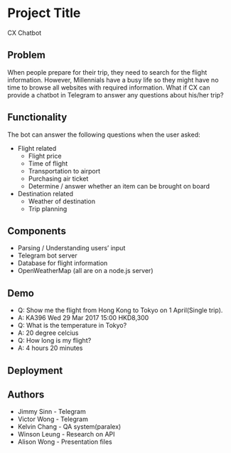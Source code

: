 # Project Title

CX Chatbot

## Problem

When people prepare for their trip, they need to search for the flight information. However, Millennials have a busy life so they might have no time to browse all websites with required information. What if CX can provide a chatbot in Telegram to answer any questions about his/her trip?

## Functionality

The bot can answer the following questions when the user asked:
* Flight related
  * Flight price
  * Time of flight
  * Transportation to airport
  * Purchasing air ticket
  * Determine / answer whether an item can be brought on board
* Destination related
  * Weather of destination
  * Trip planning

## Components
* Parsing / Understanding users’ input
* Telegram bot server
* Database for flight information
* OpenWeatherMap
(all are on a node.js server)

## Demo
* Q:	Show me the flight from Hong Kong to Tokyo on 1 April(Single trip).
* A:	KA396 Wed 29 Mar 2017 15:00 HKD8,300
* Q:	What is the temperature in Tokyo?
* A:	20 degree celcius
* Q:	How long is my flight?
* A:	4 hours 20 minutes

## Deployment

## Authors
* Jimmy Sinn - Telegram
* Victor Wong - Telegram
* Kelvin Chang - QA system(paralex)
* Winson Leung - Research on API
* Alison Wong - Presentation files
